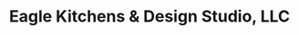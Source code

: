 ---
title: "Eagle Kitchens & Design Studio, LLC"
url: /spring-house/eagle-kitchens-and-design-studio-llc/
shop: kitchen
---